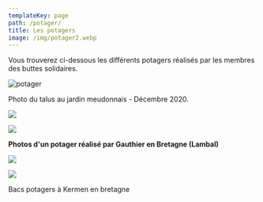 ```yaml
---
templateKey: page
path: /potager/
title: Les potagers
image: /img/potager2.webp
---
```

Vous trouverez ci-dessous les différents potagers réalisés par les membres des buttes solidaires. 

![potager](/img/potager.webp)

Photo du talus au jardin meudonnais - Décembre 2020.

![](/img/130934817_407549747262666_6399146321865681588_n.jpg)

![](/img/130891546_151426039657313_1623318123570004091_n.jpg)

**Photos d'un potager réalisé par Gauthier en Bretagne (Lambal)**

![](/img/pota-kermen-3.jpg)

![](/img/pota-kermen-1.jpg)

Bacs potagers à Kermen en bretagne 

![]()

![]()

![]()
